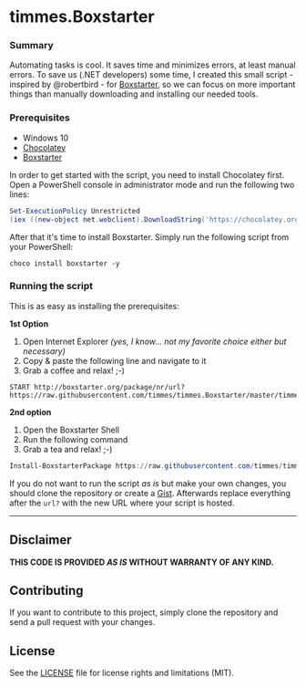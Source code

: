# timmes.Boxstarter #

### Summary ###
Automating tasks is cool. It saves time and minimizes errors, at least manual errors. To save us (.NET developers) some time, I created this small script - inspired by @robertbird - for [Boxstarter](http://boxstarter.org/), so we can focus on more important things than manually downloading and installing our needed tools.

### Prerequisites ###
- Windows 10
- [Chocolatey](https://chocolatey.org)
- [Boxstarter](http://boxstarter.org/)

In order to get started with the script, you need to install Chocolatey first. Open a PowerShell console in administrator mode and run the following two lines:
```powershell
Set-ExecutionPolicy Unrestricted
(iex ((new-object net.webclient).DownloadString('https://chocolatey.org/install.ps1')))>$null 2>&1
```
After that it's time to install Boxstarter. Simply run the following script from your PowerShell:

```
choco install boxstarter -y
```

### Running the script ###
This is as easy as installing the prerequisites:

**1st Option**
1. Open Internet Explorer *(yes, I know... not my favorite choice either but necessary)*
2. Copy & paste the following line and navigate to it
3. Grab a coffee and relax! ;-)
```
START http://boxstarter.org/package/nr/url?https://raw.githubusercontent.com/timmes/timmes.Boxstarter/master/timmes.Boxstarter.BasicDevMachineSetup.ps1
```

**2nd option**
1. Open the Boxstarter Shell
2. Run the following command
3. Grab a tea and relax! ;-)
```powershell
Install-BoxstarterPackage https://raw.githubusercontent.com/timmes/timmes.Boxstarter/master/timmes.Boxstarter.BasicDevMachineSetup.ps1
```

If you do not want to run the script *as is* but make your own changes, you should clone the repository or create a [Gist](https://gist.github.com/). Afterwards replace everything after the `url?` with the new URL where your script is hosted.

----------

## Disclaimer ##
**THIS CODE IS PROVIDED *AS IS* WITHOUT WARRANTY OF ANY KIND.**

## Contributing ##
If you want to contribute to this project, simply clone the repository and send a pull request with your changes.

## License ##
See the [LICENSE](LICENSE.md) file for license rights and limitations (MIT).